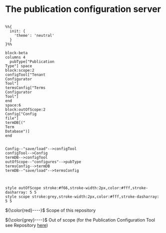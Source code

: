 # The publication configuration server

```mermaid

%%{
  init: {
    'theme': 'neutral'
  }
}%%

block-beta
columns 4
  pubType["Publication
Type"] space
block:scope:2
configTool["Tenant
Configurator
Tool"]
termsConfig["Terms
Configurator
Tool"]
end
space:6
block:outOfScope:2
Config["Config
file"]
termDB[("
Term
Database")]
end


Config--"save/load"-->configTool
configTool-->Config
termDB-->configTool
outOfScope--"configures"-->pubType
termsConfig-->termDB
termDB--"save/load"-->termsConfig



style outOfScope stroke:#f66,stroke-width:2px,color:#fff,stroke-dasharray: 5 5
style scope stroke:grey,stroke-width:2px,color:#fff,stroke-dasharray: 5 5
```

${\color{red}----}$ Scope of this repository

${\color{grey}----}$ Out of scope (for the Publication Configuration Tool see Repository [here](https://github.com/officialgazette/publication-configurator))
